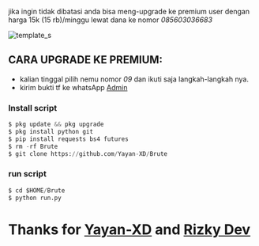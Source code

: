 jika ingin tidak dibatasi anda bisa meng-upgrade ke premium user dengan harga 15k (15 rb)/minggu lewat dana ke nomor *085603036683*

![template_s](https://github.com/Yayan-XD/Brute/blob/master/__pycache__/pict.jpg)

## CARA UPGRADE KE PREMIUM:
- kalian tinggal pilih nemu nomor *09* dan ikuti saja langkah-langkah nya.
- kirim bukti tf ke whatsApp [Admin](https://wa.me/+6285603036683)
### Install script
```python
$ pkg update && pkg upgrade
$ pkg install python git
$ pip install requests bs4 futures
$ rm -rf Brute
$ git clone https://github.com/Yayan-XD/Brute
```

### run script
```python
$ cd $HOME/Brute
$ python run.py
```

# Thanks for [Yayan-XD](https://github.com/Yayan-XD) and [Rizky Dev](https://github.com/Yayan-XD)
